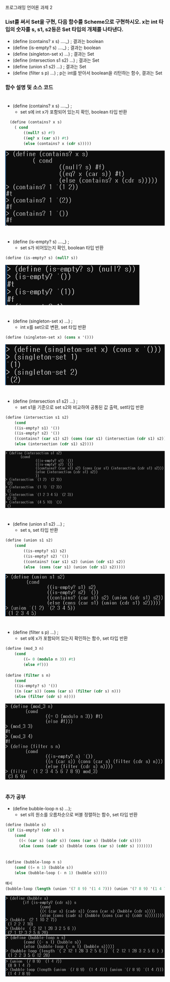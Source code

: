 프로그래밍 언어론 과제 2

### List를 써서 Set을 구현, 다음 함수를 Scheme으로 구현하시오. x는 int 타입의 숫자를 s, s1, s2등은 Set 타입의 개체를 나타낸다.  

* (define (contains? x s) ...._) ; 결과는 boolean
* (define (is-empty? s) ...._) ; 결과는 boolean
* (define (singleton-set x) ...) ; 결과는 Set
* (define (intersection s1 s2) ...) ; 결과는 Set
* (define (union s1 s2) ...) ; 결과는 Set
* (define (filter s p) ...) ; p는 int를 받아서 boolean을 리턴하는 함수, 결과는 Set

### 함수 설명 및 소스 코드
#
* (define (contains? x s) ...._) ;
  - set s에 int x가 포함되어 있는지 확인, boolean 타입 반환
```scheme
  (define (contains? x s)
	( cond
		((null? s) #f)
		((eq? x (car s)) #t)
		(else (contains? x (cdr s)))))
```
![1.contains](/img/1.contains.PNG)  
#
* (define (is-empty? s) ...._) ;
  - set s가 비어있는지 확인, boolean 타입 반환
```scheme
(define (is-empty? s) (null? s))
```
![2.is-empty](/img/2.is-empty.PNG)
#
* (define (singleton-set x) ...) ;
  - int x를 set으로 변환, set 타입 반환
```scheme
(define (singleton-set x) (cons x '()))
```
![3.singleton-set](/img/3.singleton-set.PNG)
#
* (define (intersection s1 s2) ...) ;
  - set s1을 기준으로 set s2와 비교하여 공통된 값 출력, set타입 반환
```scheme
(define (intersection s1 s2)
	(cond
	((is-empty? s1) '())
	((is-empty? s2) '())
	((contains? (car s1) s2) (cons (car s1) (intersection (cdr s1) s2)))
	(else (intersection (cdr s1) s2))))
```
![4.intersection](/img/4.intersection.PNG)
#
* (define (union s1 s2) ...) ;
  - set s, set 타입 반환
```scheme
(define (union s1 s2)
	(cond
		((is-empty? s1) s2)
		((is-empty? s2) '())
		((contains? (car s1) s2) (union (cdr s1) s2))
		(else  (cons (car s1) (union (cdr s1) s2)))))
```
![5.union](/img/5.union.PNG)
#
* (define (filter s p) ...) ;
  - set s에 x가 포함되어 있는지 확인하는 함수, set 타입 반환
```scheme
(define (mod_3 n)
	(cond
		((= 0 (modulo n 3)) #t)
		(else #f)))

(define (filter s n)
	(cond
	((is-empty? s) '())
	((n (car s)) (cons (car s) (filter (cdr s) n)))
	(else (filter (cdr s) n))))
```
![6.filter](/img/6.filter_.PNG)
#
### 추가 공부

* (define bubble-loop n s) ...);
  - set s의 원소를 오름차순으로 버블 정렬하는 함수, set 타입 반환
```scheme
(define (bubble s)
 (if (is-empty? (cdr s)) s
	(cond
	  ((< (car s) (cadr s)) (cons (car s) (bubble (cdr s))))
	  (else (cons (cadr s) (bubble (cons (car s) (cddr s) )))))))
	
	
(define (bubble-loop n s)
	(cond ((= n 1) (bubble s))
	(else (bubble-loop (- n 1) (bubble s)))))

예시
(bubble-loop (length (union '(7 8 9) '(1 4 7))) (union '(7 8 9) '(1 4 7)))
```
![7_1.bubble](/img/7_1.bubble.PNG)
![7_2.bubble-loop](/img/7_2.bubble-loop.PNG)
![7_3.bubble-loop_ex](/img/7_3.bubble-loop_ex.PNG)
